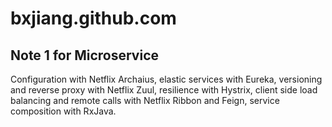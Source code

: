 # bxjiang.github.com

## Note 1 for Microservice
Configuration with Netflix Archaius, elastic services with Eureka, versioning and reverse proxy with Netflix Zuul, resilience with Hystrix, client side load balancing and remote calls with Netflix Ribbon and Feign, service composition with RxJava.
